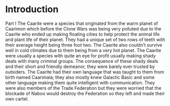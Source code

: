 # Introduction

Part I
The Caarite were a species that originated from the warm planet of Caarimon which before the Clone Wars was being very polluted due to the Caarite who ended up making floating cities to help protect the animal life and plant life of their planet.
They had a unique set of two rows of teeth with their average height being three foot two.
The Caarite also couldn’t survive well in cold climates due to them being from a very hot planet.
The Caarite were usually a species with quite an eye for profit usually making shady deals with many criminal groups.
The consequence of these shady deals and  their short and friendly demeanor, they were barely ever trusted by outsiders.
The Caarite had their own language that was taught to them from birth named Caarimala; they also mostly knew Galactic Basic and some other language making them quite intelligent with communication.
They were also members of the Trade Federation but they were worried that the blockade of Naboo would destroy the Federation so they left and made their own cartel.
